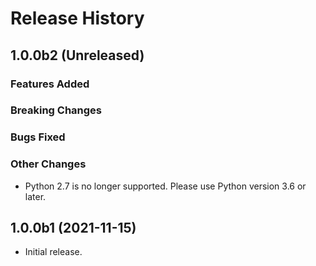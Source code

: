 # Release History

## 1.0.0b2 (Unreleased)

### Features Added

### Breaking Changes

### Bugs Fixed

### Other Changes

- Python 2.7 is no longer supported. Please use Python version 3.6 or later.

## 1.0.0b1 (2021-11-15)

- Initial release.
